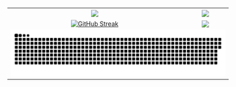 <table align="center">
  <tr>
    <td align="center" colspan="2">
      <a href="#">
        <img height=200 align="center" src="https://my-stats-43gk.vercel.app/api?username=Yousif-Abuzeid&show_icons=true&theme=radical&hide=contribs,issues&show=discussions_answered&rank_icon=github&include_all_commits=true&card_width=150" />
      </a>
    </td>
    <td align="center">
      <a href="#">
        <img height=200 align="center" src="https://my-stats-43gk.vercel.app/api/top-langs/?username=Yousif-Abuzeid&hide=html,scss,css&langs_count=8&layout=compact&theme=radical&card_width=150" />
      </a>
    </td>
  </tr>
  <tr>
    <td align="center">
      <a href="https://git.io/streak-stats">
        <img align="center" src="https://streak-stats.demolab.com?user=Yousif-Abuzeid&theme=radical" alt="GitHub Streak" />
      </a>
    </td>
    <td align="center" colspan="2">
      <a href="https://www.codewars.com/users/Yousif-Abuzeid">
        <img align="center" src="https://www.codewars.com/users/Yousif-Abuzeid/badges/large" />
      </a>
    </td>
  </tr>
  <tr>
    <td align="center" colspan="3">
      <a href="#">
        <img src="contributions.svg" />
      </a>
    </td>
  </tr>
</table>
